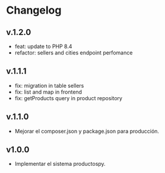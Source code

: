 # Changelog

## v.1.2.0

- feat: update to PHP 8.4
- refactor: sellers and cities endpoint perfomance

## v.1.1.1

- fix: migration in table sellers
- fix: list and map in frontend
- fix: getProducts query in product repository

## v.1.1.0

- Mejorar el composer.json y package.json para producción.

## v1.0.0

- Implementar el sistema productospy.